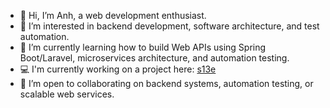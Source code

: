 

- 👋 Hi, I’m Anh, a web development enthusiast.
- 👀 I’m interested in backend development, software architecture, and test automation.
- 🌱 I’m currently learning how to build Web APIs using Spring Boot/Laravel, microservices architecture, and automation testing.
- 💻 I'm currently working on a project here: [s13e](https://github.com/s13e-org)
- 💞️ I’m open to collaborating on backend systems, automation testing, or scalable web services.


